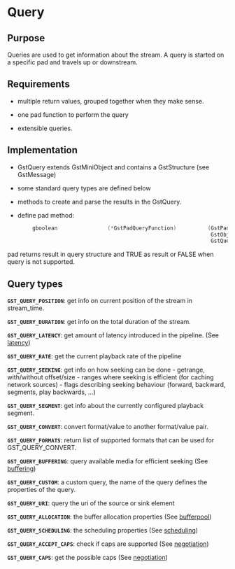 # Query

## Purpose

Queries are used to get information about the stream. A query is started
on a specific pad and travels up or downstream.

## Requirements

  - multiple return values, grouped together when they make sense.

  - one pad function to perform the query

  - extensible queries.

## Implementation

  - GstQuery extends GstMiniObject and contains a GstStructure (see
    GstMessage)

  - some standard query types are defined below

  - methods to create and parse the results in the GstQuery.

  - define pad
        method:

``` c
        gboolean                (*GstPadQueryFunction)          (GstPad    *pad,
                                                                 GstObject *parent,
                                                                 GstQuery  *query);
```

pad returns result in query structure and TRUE as result or FALSE when query is
not supported.

## Query types

**`GST_QUERY_POSITION`**: get info on current position of the stream in stream_time.

**`GST_QUERY_DURATION`**: get info on the total duration of the stream.

**`GST_QUERY_LATENCY`**: get amount of latency introduced in the pipeline. (See [latency](design/latency.md))

**`GST_QUERY_RATE`**: get the current playback rate of the pipeline

**`GST_QUERY_SEEKING`**: get info on how seeking can be done
    - getrange, with/without offset/size
    - ranges where seeking is efficient (for caching network sources)
    - flags describing seeking behaviour (forward, backward, segments,
                play backwards, ...)

**`GST_QUERY_SEGMENT`**: get info about the currently configured playback segment.

**`GST_QUERY_CONVERT`**: convert format/value to another format/value pair.

**`GST_QUERY_FORMATS`**: return list of supported formats that can be used for GST_QUERY_CONVERT.

**`GST_QUERY_BUFFERING`**: query available media for efficient seeking (See [buffering](design/buffering.md))

**`GST_QUERY_CUSTOM`**: a custom query, the name of the query defines the properties of the query.

**`GST_QUERY_URI`**: query the uri of the source or sink element

**`GST_QUERY_ALLOCATION`**: the buffer allocation properties (See [bufferpool](design/bufferpool.md))

**`GST_QUERY_SCHEDULING`**: the scheduling properties (See [scheduling](design/scheduling.md))

**`GST_QUERY_ACCEPT_CAPS`**: check if caps are supported (See [negotiation](design/negotiation.md))

**`GST_QUERY_CAPS`**: get the possible caps (See [negotiation](design/negotiation.md))
